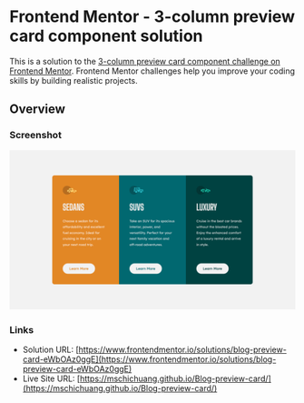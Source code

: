 # Frontend Mentor - 3-column preview card component solution

This is a solution to the [3-column preview card component challenge on Frontend Mentor](https://www.frontendmentor.io/challenges/3column-preview-card-component-pH92eAR2-). Frontend Mentor challenges help you improve your coding skills by building realistic projects.

## Overview

### Screenshot

![](./screenshot.png)

### Links

- Solution URL: [https://www.frontendmentor.io/solutions/blog-preview-card-eWbOAz0ggE](https://www.frontendmentor.io/solutions/blog-preview-card-eWbOAz0ggE)
- Live Site URL: [https://mschichuang.github.io/Blog-preview-card/](https://mschichuang.github.io/Blog-preview-card/)
